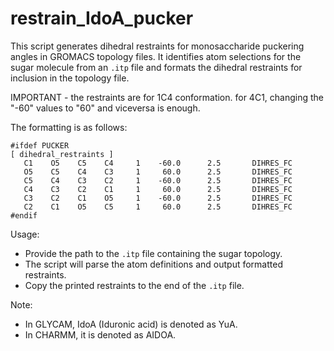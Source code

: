 # restrain_IdoA_pucker

This script generates dihedral restraints for monosaccharide puckering angles in GROMACS topology files.
It identifies atom selections for the sugar molecule from an `.itp` file and formats the dihedral restraints for inclusion in the topology file.

IMPORTANT - the restraints are for 1C4 conformation. for 4C1, changing the "-60" values to "60" and viceversa is enough.

The formatting is as follows:

```plaintext
#ifdef PUCKER
[ dihedral_restraints ]
   C1    O5    C5    C4     1    -60.0      2.5       DIHRES_FC
   O5    C5    C4    C3     1     60.0      2.5       DIHRES_FC
   C5    C4    C3    C2     1    -60.0      2.5       DIHRES_FC
   C4    C3    C2    C1     1     60.0      2.5       DIHRES_FC
   C3    C2    C1    O5     1    -60.0      2.5       DIHRES_FC
   C2    C1    O5    C5     1     60.0      2.5       DIHRES_FC
#endif
```

Usage:
   - Provide the path to the `.itp` file containing the sugar topology.
   - The script will parse the atom definitions and output formatted restraints.
   - Copy the printed restraints to the end of the `.itp` file.

Note:
   - In GLYCAM, IdoA (Iduronic acid) is denoted as YuA.
   - In CHARMM, it is denoted as AIDOA.

